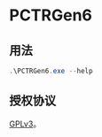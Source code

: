# PCTRGen6

## 用法

``` powershell
.\PCTRGen6.exe --help
```

## 授权协议

[GPLv3](https://www.gnu.org/licenses/gpl-3.0.en.html)。
